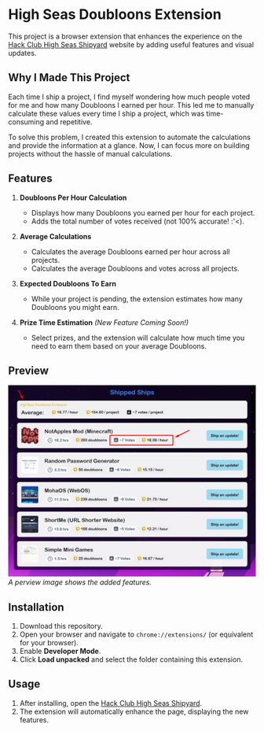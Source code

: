 # High Seas Doubloons Extension

This project is a browser extension that enhances the experience on the [Hack Club High Seas Shipyard](https://highseas.hackclub.com/shipyard) website by adding useful features and visual updates.


## Why I Made This Project

Each time I ship a project, I find myself wondering how much people voted for me and how many Doubloons I earned per hour.
This led me to manually calculate these values every time I ship a project,
which was time-consuming and repetitive.

To solve this problem, I created this extension to automate the calculations and provide the information at a glance. 
Now, I can focus more on building projects without the hassle of manual calculations.


## Features

1. **Doubloons Per Hour Calculation**
    - Displays how many Doubloons you earned per hour for each project.
    - Adds the total number of votes received (not 100% accurate! :'<).

2. **Average Calculations**
   - Calculates the average Doubloons earned per hour across all projects.
   - Calculates the average Doubloons and votes across all projects.

3. **Expected Doubloons To Earn**
   - While your project is pending, the extension estimates how many Doubloons you might earn.

4. **Prize Time Estimation** *(New Feature Coming Soon!)*
   - Select prizes, and the extension will calculate how much time you need to earn them based on your average Doubloons.


## Preview

![Extension Preview](./view.jpg)
*A perview image shows the added features.*


## Installation
1. Download this repository.
2. Open your browser and navigate to `chrome://extensions/` (or equivalent for your browser).
3. Enable **Developer Mode**.
4. Click **Load unpacked** and select the folder containing this extension.

## Usage

1. After installing, open the [Hack Club High Seas Shipyard](https://highseas.hackclub.com/shipyard).
2. The extension will automatically enhance the page, displaying the new features.

